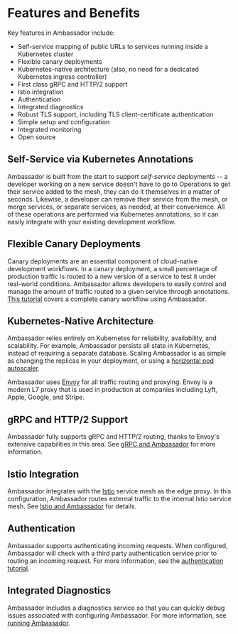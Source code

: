 # Features and Benefits

Key features in Ambassador include:

* Self-service mapping of public URLs to services running inside a Kubernetes cluster
* Flexible canary deployments
* Kubernetes-native architecture (also, no need for a dedicated Kubernetes ingress controller)
* First class gRPC and HTTP/2 support
* Istio integration
* Authentication
* Integrated diagnostics
* Robust TLS support, including TLS client-certificate authentication
* Simple setup and configuration
* Integrated monitoring
* Open source


## Self-Service via Kubernetes Annotations

Ambassador is built from the start to support _self-service_ deployments -- a developer working on a new service doesn't have to go to Operations to get their service added to the mesh, they can do it themselves in a matter of seconds. Likewise, a developer can remove their service from the mesh, or merge services, or separate services, as needed, at their convenience. All of these operations are performed via Kubernetes annotations, so it can easily integrate with your existing development workflow.

## Flexible Canary Deployments

Canary deployments are an essential component of cloud-native development workflows. In a canary deployment, a small percentage of production traffic is routed to a new version of a service to test it under real-world conditions. Ambassador allows developers to easily control and manage the amount of traffic routed to a given service through annotations. [This tutorial](https://www.datawire.io/faster/canary-workflow/) covers a complete canary workflow using Ambassador.

## Kubernetes-Native Architecture

Ambassador relies entirely on Kubernetes for reliability, availability, and scalability. For example, Ambassador persists all state in Kubernetes, instead of requiring a separate database. Scaling Ambassador is as simple as changing the replicas in your deployment, or using a [horizontal pod autoscaler](https://kubernetes.io/docs/tasks/run-application/horizontal-pod-autoscale/).

Ambassador uses [Envoy](https://www.envoyproxy.io) for all traffic routing and proxying. Envoy is a modern L7 proxy that is used in production at companies including Lyft, Apple, Google, and Stripe.

## gRPC and HTTP/2 Support

Ambassador fully supports gRPC and HTTP/2 routing, thanks to Envoy's extensive capabilities in this area. See [gRPC and Ambassador](/user-guide/grpc) for more information.

## Istio Integration

Ambassador integrates with the [Istio](https://istio.io) service mesh as the edge proxy. In this configuration, Ambassador routes external traffic to the internal Istio service mesh. See [Istio and Ambassador](/user-guide/with-istio) for details.

## Authentication

Ambassador supports authenticating incoming requests. When configured, Ambassador will check with a third party authentication service prior to routing an incoming request. For more information, see the [authentication tutorial](/user-guide/auth-tutorial).

## Integrated Diagnostics

Ambassador includes a diagnostics service so that you can quickly debug issues associated with configuring Ambassador. For more information, see [running Ambassador](https://www.getambassador.io/reference/running).
